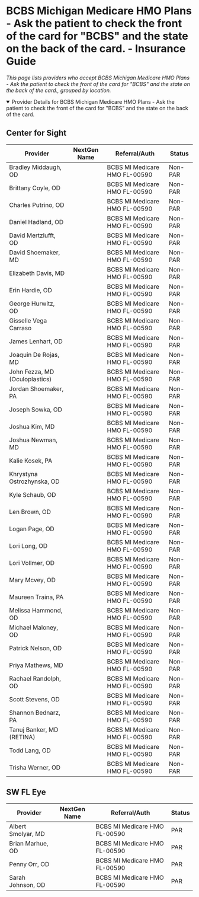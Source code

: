 # BCBS Michigan Medicare HMO Plans - Ask the patient to check the front of the card for "BCBS" and the state on the back of the card. - Insurance Guide

*This page lists providers who accept BCBS Michigan Medicare HMO Plans - Ask the patient to check the front of the card for "BCBS" and the state on the back of the card., grouped by location.*

<details open><summary>Provider Details for BCBS Michigan Medicare HMO Plans - Ask the patient to check the front of the card for "BCBS" and the state on the back of the card.</summary>

## Center for Sight

| Provider | NextGen Name | Referral/Auth | Status |
|----------|-------------|--------------|--------|
| Bradley Middaugh, OD |  | BCBS MI Medicare HMO FL-00590 | Non-PAR |
| Brittany Coyle, OD |  | BCBS MI Medicare HMO FL-00590 | Non-PAR |
| Charles Putrino, OD |  | BCBS MI Medicare HMO FL-00590 | Non-PAR |
| Daniel Hadland, OD |  | BCBS MI Medicare HMO FL-00590 | Non-PAR |
| David Mertzlufft, OD |  | BCBS MI Medicare HMO FL-00590 | Non-PAR |
| David Shoemaker, MD |  | BCBS MI Medicare HMO FL-00590 | Non-PAR |
| Elizabeth Davis, MD |  | BCBS MI Medicare HMO FL-00590 | Non-PAR |
| Erin Hardie, OD |  | BCBS MI Medicare HMO FL-00590 | Non-PAR |
| George Hurwitz, OD |  | BCBS MI Medicare HMO FL-00590 | Non-PAR |
| Gisselle Vega Carraso |  | BCBS MI Medicare HMO FL-00590 | Non-PAR |
| James Lenhart, OD |  | BCBS MI Medicare HMO FL-00590 | Non-PAR |
| Joaquin De Rojas, MD |  | BCBS MI Medicare HMO FL-00590 | Non-PAR |
| John Fezza, MD (Oculoplastics) |  | BCBS MI Medicare HMO FL-00590 | Non-PAR |
| Jordan Shoemaker, PA |  | BCBS MI Medicare HMO FL-00590 | Non-PAR |
| Joseph Sowka, OD |  | BCBS MI Medicare HMO FL-00590 | Non-PAR |
| Joshua Kim, MD |  | BCBS MI Medicare HMO FL-00590 | Non-PAR |
| Joshua Newman, MD |  | BCBS MI Medicare HMO FL-00590 | Non-PAR |
| Kalie Kosek, PA |  | BCBS MI Medicare HMO FL-00590 | Non-PAR |
| Khrystyna Ostrozhynska, OD |  | BCBS MI Medicare HMO FL-00590 | Non-PAR |
| Kyle Schaub, OD |  | BCBS MI Medicare HMO FL-00590 | Non-PAR |
| Len Brown, OD |  | BCBS MI Medicare HMO FL-00590 | Non-PAR |
| Logan Page, OD |  | BCBS MI Medicare HMO FL-00590 | Non-PAR |
| Lori Long, OD |  | BCBS MI Medicare HMO FL-00590 | Non-PAR |
| Lori Vollmer, OD |  | BCBS MI Medicare HMO FL-00590 | Non-PAR |
| Mary Mcvey, OD |  | BCBS MI Medicare HMO FL-00590 | Non-PAR |
| Maureen Traina, PA |  | BCBS MI Medicare HMO FL-00590 | Non-PAR |
| Melissa Hammond, OD |  | BCBS MI Medicare HMO FL-00590 | Non-PAR |
| Michael Maloney, OD |  | BCBS MI Medicare HMO FL-00590 | Non-PAR |
| Patrick Nelson, OD |  | BCBS MI Medicare HMO FL-00590 | Non-PAR |
| Priya Mathews, MD |  | BCBS MI Medicare HMO FL-00590 | Non-PAR |
| Rachael Randolph, OD |  | BCBS MI Medicare HMO FL-00590 | Non-PAR |
| Scott Stevens, OD |  | BCBS MI Medicare HMO FL-00590 | Non-PAR |
| Shannon Bednarz, PA |  | BCBS MI Medicare HMO FL-00590 | Non-PAR |
| Tanuj Banker, MD (RETINA) |  | BCBS MI Medicare HMO FL-00590 | Non-PAR |
| Todd Lang, OD |  | BCBS MI Medicare HMO FL-00590 | Non-PAR |
| Trisha Werner, OD |  | BCBS MI Medicare HMO FL-00590 | Non-PAR |

## SW FL Eye

| Provider | NextGen Name | Referral/Auth | Status |
|----------|-------------|--------------|--------|
| Albert Smolyar, MD |  | BCBS MI Medicare HMO FL-00590 | PAR |
| Brian Marhue, OD |  | BCBS MI Medicare HMO FL-00590 | PAR |
| Penny Orr, OD |  | BCBS MI Medicare HMO FL-00590 | PAR |
| Sarah Johnson, OD |  | BCBS MI Medicare HMO FL-00590 | PAR |

</details>

